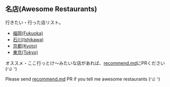 ## 名店(Awesome Restaurants)

行きたい・行った店リスト。

- [福岡(Fukuoka)](https://github.com/sjntn/meiten/blob/master/fukuoka.md)
- [石川(Ishikawa)](https://github.com/sjntn/meiten/blob/master/ishikawa.md)
- [京都(Kyoto)](https://github.com/sjntn/meiten/blob/master/kyoto.md)
- [東京(Tokyo)](https://github.com/sjntn/meiten/blob/master/tokyo.md)
 
オススメ・ここ行っとけ〜みたいな店があれば、[recommend.md](https://github.com/sjntn/meiten/blob/master/recommend.md)にPRください(◜௰◝)

Please send [recommend.md](https://github.com/sjntn/meiten/blob/master/recommend.md) PR if you tell me awesome restaurants (◜௰◝)
